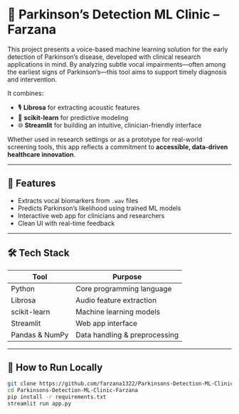 # 🧠 Parkinson’s Detection ML Clinic – Farzana

This project presents a voice-based machine learning solution for the early detection of Parkinson’s disease, developed with clinical research applications in mind. By analyzing subtle vocal impairments—often among the earliest signs of Parkinson’s—this tool aims to support timely diagnosis and intervention.

It combines:
- 🎙️ **Librosa** for extracting acoustic features  
- 🧠 **scikit-learn** for predictive modeling  
- 🌐 **Streamlit** for building an intuitive, clinician-friendly interface

Whether used in research settings or as a prototype for real-world screening tools, this app reflects a commitment to **accessible, data-driven healthcare innovation**.

---

## 🔬 Features
- Extracts vocal biomarkers from `.wav` files
- Predicts Parkinson’s likelihood using trained ML models
- Interactive web app for clinicians and researchers
- Clean UI with real-time feedback

---

## 🛠️ Tech Stack

| Tool           | Purpose                     |
|----------------|-----------------------------|
| Python         | Core programming language   |
| Librosa        | Audio feature extraction    |
| scikit-learn   | Machine learning models     |
| Streamlit      | Web app interface           |
| Pandas & NumPy | Data handling & preprocessing |

---

## 🚀 How to Run Locally

```bash
git clone https://github.com/farzana1322/Parkinsons-Detection-ML-Clinic-Farzana.git
cd Parkinsons-Detection-ML-Clinic-Farzana
pip install -r requirements.txt
streamlit run app.py
